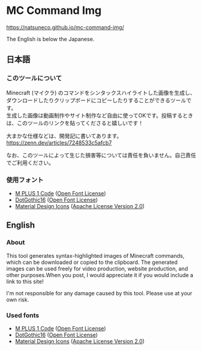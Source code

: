 # MC Command Img
<https://natsuneco.github.io/mc-command-img/>  

The English is below the Japanese.  

## 日本語

### このツールについて
Minecraft (マイクラ) のコマンドをシンタックスハイライトした画像を生成し、ダウンロードしたりクリップボードにコピーしたりすることができるツールです。  
生成した画像は動画制作やサイト制作など自由に使ってOKです。投稿するときは、このツールのリンクを貼ってくださると嬉しいです！

大まかな仕様などは、開発記に書いてあります。  
<https://zenn.dev/articles/7248533c5afcb7>

なお、このツールによって生じた損害等については責任を負いません。自己責任でご利用ください。  

### 使用フォント
- [M PLUS 1 Code](https://github.com/coz-m/MPLUS_FONTS) ([Open Font License](https://openfontlicense.org/))
- [DotGothic16](https://github.com/fontworks-fonts/DotGothic16) ([Open Font License](https://openfontlicense.org/))
- [Material Design Icons](https://github.com/google/material-design-icons) ([Apache License Version 2.0](https://www.apache.org/licenses/LICENSE-2.0.txt))

## English

### About
This tool generates syntax-highlighted images of Minecraft commands, which can be downloaded or copied to the clipboard. 
The generated images can be used freely for video production, website production, and other purposes.When you post, I would appreciate it if you would include a link to this site!  

I'm not responsible for any damage caused by this tool. Please use at your own risk.

### Used fonts
- [M PLUS 1 Code](https://github.com/coz-m/MPLUS_FONTS) ([Open Font License](https://openfontlicense.org/))
- [DotGothic16](https://github.com/fontworks-fonts/DotGothic16) ([Open Font License](https://openfontlicense.org/))
- [Material Design Icons](https://github.com/google/material-design-icons) ([Apache License Version 2.0](https://www.apache.org/licenses/LICENSE-2.0.txt))
